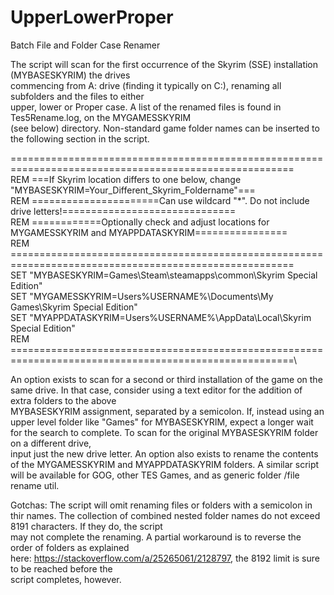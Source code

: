 # UpperLowerProper
Batch File and Folder Case Renamer

The script will scan for the first occurrence of the Skyrim (SSE) installation (MYBASESKYRIM) the drives\
commencing from A: drive (finding it typically on C:), renaming all subfolders and the files to either\
upper, lower or Proper case. A list of the renamed files is found in Tes5Rename.log, on the MYGAMESSKYRIM\
(see below) directory. Non-standard game folder names can be inserted to the following section in the script.

=======================================================================================================\
REM ===If Skyrim location differs to one below, change "MYBASESKYRIM=Your_Different_Skyrim_Foldername"===\
REM ======================Can use wildcard "*". Do not include drive letters!==============================\
REM ============Optionally check and adjust locations for MYGAMESSKYRIM and MYAPPDATASKYRIM================\
REM =======================================================================================================\
SET "MYBASESKYRIM=Games\Steam\steamapps\common\Skyrim Special Edition"\
SET "MYGAMESSKYRIM=Users\%USERNAME%\Documents\My Games\Skyrim Special Edition"\
SET "MYAPPDATASKYRIM=Users\%USERNAME%\AppData\Local\Skyrim Special Edition"\
REM =======================================================================================================\

An option exists to scan for a second or third installation of the game on the same drive.
In that case, consider using a text editor for the addition of extra folders to the above \
MYBASESKYRIM assignment, separated by a semicolon.
If, instead using an upper level folder like "Games" for MYBASESKYRIM, expect a longer wait\
for the search to complete. To scan for the original MYBASESKYRIM folder on a different drive,\
input just the new drive letter.
An option also exists to rename the contents of the MYGAMESSKYRIM and MYAPPDATASKYRIM folders.
A similar script will be available for GOG, other TES Games, and as generic folder /file rename util.

Gotchas:
The script will omit renaming files or folders with a semicolon in thir names.
The collection of combined nested folder names do not exceed 8191 characters. If they do, the script\
may not complete the renaming. A partial workaround is to reverse the order of folders as explained\
here: https://stackoverflow.com/a/25265061/2128797, the 8192 limit is sure to be reached before the\
script completes, however.
